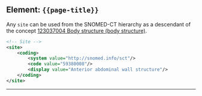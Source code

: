 ## Element: `{{page-title}}`

Any `site` can be used from the SNOMED-CT hierarchy as a descendant of the concept [123037004 Body structure (body structure)](https://termbrowser.nhs.uk/?perspective=full&conceptId1=123037004&edition=uk-edition).

```xml
<!-- Site -->
<site>
    <coding>
        <system value="http://snomed.info/sct"/>
        <code value="59380008"/>
        <display value="Anterior abdominal wall structure"/>
    </coding>
</site>
```

---